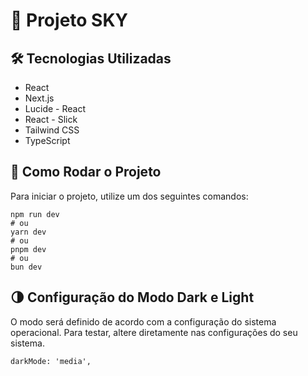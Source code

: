 <!DOCTYPE html>
<html lang="pt-BR">
<body>

<h1><span class="icon">🌌</span> Projeto SKY</h1>

<h2><span class="icon">🛠️</span> Tecnologias Utilizadas</h2>
<ul>
    <li> React</li>
    <li> Next.js</li>
    <li> Lucide - React</li>
    <li> React - Slick</li>
    <li> Tailwind CSS</li>
    <li> TypeScript</li>
</ul>

<h2><span class="icon">🚀</span> Como Rodar o Projeto</h2>
<p>Para iniciar o projeto, utilize um dos seguintes comandos:</p>
<pre><code>npm run dev
# ou
yarn dev
# ou
pnpm dev
# ou
bun dev
</code></pre>

<h2><span class="icon">🌗</span> Configuração do Modo Dark e Light</h2>
<p>O modo será definido de acordo com a configuração do sistema operacional. Para testar, altere diretamente nas configurações do seu sistema.</p>
<pre><code>darkMode: 'media',</code></pre>

</body>
</html>
